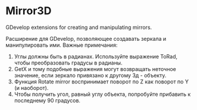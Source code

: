 # Mirror3D
GDevelop extensions for creating and manipulating mirrors.

Расширение для GDevelop, позволяющее создавать зеркала и манипулировать ими.
Важные примечания:
1. Углы должны быть в радианах. Используйте выражение ToRad, чтобы преобразовать градусы в радианы.
2. GetX и тому подобные выражения могут возвращать неточное значение, если зеркало привязано к другому 3д - объекту.
3. Функция Rotate mirror воспринимает поворот по Z как поворот по Y (и наоборот).
4. Чтобы получить угол, равный углу объекта, попробуйте прибавить к последнему 90 градусов.
